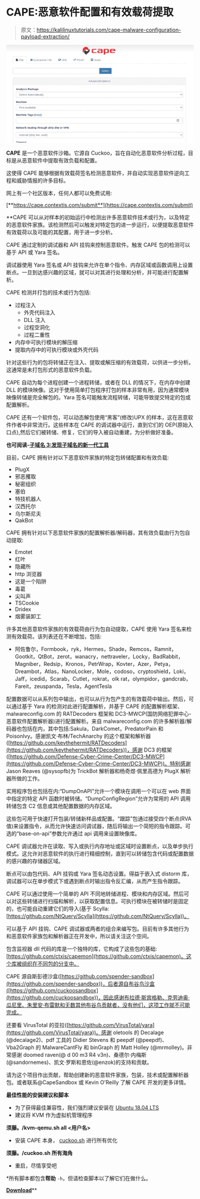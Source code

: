 # CAPE:恶意软件配置和有效载荷提取

> 原文：<https://kalilinuxtutorials.com/cape-malware-configuration-payload-extraction/>

[![CAPE : Malware Configuration And Payload Extraction](img//152207ebc8ab233a21a1daf08b471b79.png "CAPE : Malware Configuration And Payload Extraction")](https://1.bp.blogspot.com/-OG6lJu7V4H0/XeasMV3eG6I/AAAAAAAADv8/8TyKXZo1eXAcTrMmWKgOLpjLAh3cKbWIACLcBGAsYHQ/s1600/CAPE%25281%2529.png)

**CAPE** 是一个恶意软件沙箱。它源自 Cuckoo，旨在自动化恶意软件分析过程，目标是从恶意软件中提取有效负载和配置。

这使得 CAPE 能够根据有效载荷签名检测恶意软件，并自动实现恶意软件逆向工程和威胁情报的许多目标。

网上有一个社区版本，任何人都可以免费试用:

[**https://cape.contextis.com/submit**](https://cape.contextis.com/submit)

 **CAPE 可以从对样本的初始运行中检测出许多恶意软件技术或行为，以及特定的恶意软件家族。该检测然后可以触发对特定包的进一步运行，以便提取恶意软件有效载荷以及可能的其配置，用于进一步分析。

CAPE 通过定制的调试器和 API 挂钩来控制恶意软件。触发 CAPE 包的检测可以基于 API 或 Yara 签名。

调试器使用 Yara 签名或 API 挂钩来允许在单个指令、内存区域或函数调用上设置断点。一旦到达感兴趣的区域，就可以对其进行处理和分析，并可能进行配置解析。

CAPE 检测并打包的技术或行为包括:

*   过程注入
    *   外壳代码注入
    *   DLL 注入
    *   过程空洞化
    *   过程二重性
*   内存中可执行模块的解压缩
*   提取内存中的可执行模块或外壳代码

针对这些行为的包将转储正在注入、提取或解压缩的有效载荷，以供进一步分析。这通常是未打包形式的恶意软件负载。

CAPE 自动为每个进程创建一个进程转储，或者在 DLL 的情况下，在内存中创建 DLL 的模块映像。这对于使用简单打包程序打包的样本非常有用，因为通常模块映像转储是完全解包的。Yara 签名可能触发流程转储，可能导致提交特定的包或配置解析。

CAPE 还有一个软件包，可以动态解包使用“黑客”(修改)UPX 的样本，这在恶意软件作者中非常流行。这些样本在 CAPE 的调试器中运行，直到它们的 OEP(原始入口点),然后它们被转储、修复，它们的导入被自动重建，为分析做好准备。

**也可阅读-[子域名 3:发现子域名的新一代工具](https://kalilinuxtutorials.com/subdomain3-tool-discovering-subdomains/)**

目前，CAPE 拥有针对以下恶意软件家族的特定包转储配置和有效负载:

*   PlugX
*   邪恶攫取
*   秘密组织
*   塞伯
*   特技机器人
*   汉西托尔
*   乌尔斯尼夫
*   QakBot

CAPE 拥有针对以下恶意软件家族的配置解析器/解码器，其有效负载由行为包自动提取:

*   Emotet
*   红叶
*   隐藏所
*   http 浏览器
*   这是一个陷阱
*   毒葛
*   尖叫声
*   TSCookie
*   Dridex
*   烟雾装卸工

许多其他恶意软件家族的有效载荷由行为包自动提取，CAPE 使用 Yara 签名来检测有效载荷。该列表还在不断增加，包括:

*   阿佐鲁尔，Formbook，ryk，Hermes，Shade，Remcos，Ramnit，Gootkit，QtBot，zerot，wanacry，nettraveler，Locky，BadRabbit，Magniber，Redsip，Kronos，PetrWrap，Kovter，Azer，Petya，Dreambot，Atlas，NanoLocker，Mole，codoso，cryptoshield，Loki，Jaff，icedid，Scarab，Cutlet，rokrat，olk rat，olympidor，gandcrab，Fareit，zeuspanda，Tesla，AgentTesla

配置数据可以从系列包中输出，也可以从行为包产生的有效载荷中输出。然后，可以通过基于 Yara 的检测对此进行配置解析，并基于 CAPE 的配置解析框架、malwareconfig.com 的 RATDecoders 框架和 DC3-MWCP(国防网络犯罪中心-恶意软件配置解析器)进行配置解析。来自 malwareconfig.com 的许多解析器/解码器也包括在内，其中包括:Sakula，DarkComet，PredatorPain 和 PoisonIvy。感谢凯文·布林/TechAnarchy 的这个框架和解析器([https://github.com/kevthehermit/RATDecoders](https://github.com/kevthehermit/RATDecoders))，感谢 DC3 的框架([https://github.com/Defense-Cyber-Crime-Center/DC3-MWCP](https://github.com/Defense-Cyber-Crime-Center/DC3-MWCP))。特别感谢 Jason Reaves (@sysopfb)为 TrickBot 解析器和杨奇煜·佩里高德为 PlugX 解析器所做的工作。

实用程序包也包括在内:“DumpOnAPI”允许一个模块在调用一个可以在 web 界面中指定的特定 API 函数时被转储。“DumpConfigRegion”允许为常用的 API 调用转储包含 C2 信息或其他配置数据的内存区域。

这些包可用于快速打开包装/转储新样品或配置。“跟踪”包通过接受四个断点(RVA 值)来设置指令，从而允许快速访问调试器，随后将输出一个简短的指令跟踪。可选的“base-on-api”参数允许通过 api 调用来设置映像库。

CAPE 调试器允许在读取、写入或执行内存地址或区域时设置断点，以及单步执行模式。这允许对恶意软件的执行进行精细控制，直到可以转储包含代码或配置数据的感兴趣的存储器区域。

断点可以由包代码、API 挂钩或 Yara 签名动态设置。得益于嵌入式 distorm 库，调试器可以在单步模式下或遇到断点时输出指令反汇编，从而产生指令跟踪。

CAPE 可以通过使用一个简单的 API 不同地转储进程、模块和内存区域。然后可以对这些转储进行扫描和解析，以获取配置信息。可执行模块在被转储时是固定的，也可能自动重建它们的导入(基于 Scylla:[https://github.com/NtQuery/Scylla](https://github.com/NtQuery/Scylla))。

可以基于 API 挂钩、CAPE 调试器或两者的组合来编写包。目前有许多其他行为和恶意软件家族包和解析器正在开发中，所以请关注这个空间。

包含监视器 dll 代码的库是一个独特的库，它构成了这些包的基础:[https://github.com/ctxis/capemon](https://github.com/ctxis/capemon)。这个库被组织在不同包的分支中。

CAPE 源自斯彭德沙盒([https://github.com/spender-sandbox](https://github.com/spender-sandbox))，后者源自布谷鸟沙盒([https://github.com/cuckoosandbox](https://github.com/cuckoosandbox))，因此感谢布拉德·斯宾格勒、克劳迪奥·瓜尼里、朱里安·布雷默和无数其他布谷鸟贡献者，没有他们，这项工作就不可能完成。

还要看 VirusTotal 的亚拉([https://github.com/VirusTotal/yara](https://github.com/VirusTotal/yara))。感谢 oletools 的 Decalage (@decalage2)、pdf 工具的 Didier Stevens 和 peepdf (@peepdf)、Vba2Graph 的 MalwareCantFly 和 binGraph 的 Matt Holley (@mrmolley)。非常感谢 doomed raven(@ d 00 m3 R4 v3n)、桑德尔·内梅斯(@sandornemes)、凯文·罗斯和恩佐(@enzok)的支持和贡献。

请为这个项目作出贡献，帮助创建新的恶意软件家族，包装，技术或配置解析器包。或者联系@CapeSandbox 或 Kevin O'Reilly 了解 CAPE 开发的更多详情。

**最佳性能的安装建议和脚本**

*   为了获得最佳兼容性，我们强烈建议安装在 [Ubuntu 18.04 LTS](https://ubuntu.com/#download)
*   建议将 KVM 作为虚拟机管理程序

**须藤。/kvm-qemu.sh all <用户名>**

*   安装 CAPE 本身， [cuckoo.sh](https://github.com/doomedraven/Tools/blob/master/Cuckoo/cuckoo.sh) 进行所有优化

**须藤。/cuckoo.sh 所有海角**

*   重启，尽情享受吧

*所有脚本都包含**帮助** `-h`，但请检查脚本以了解它们在做什么。

[**Download**](https://github.com/ctxis/CAPE)**